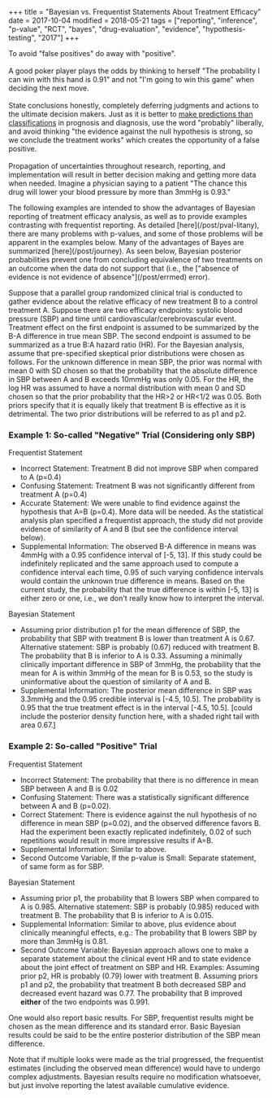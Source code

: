 +++
title = "Bayesian vs. Frequentist Statements About Treatment Efficacy"
date = 2017-10-04
modified = 2018-05-21
tags = ["reporting", "inference", "p-value", "RCT", "bayes", "drug-evaluation", "evidence", "hypothesis-testing", "2017"]
+++
<p class="rquote">
To avoid "false positives" do away with "positive".<br><br>
A good poker player plays the odds by thinking to herself "The probability I can win with this hand is 0.91" and not "I'm going to win this game" when deciding the next move.<br><br>
State conclusions honestly, completely deferring judgments and actions to the ultimate decision makers.  Just as it is better to <a href="/post/classification">make predictions than classifications</a> in prognosis and diagnosis, use the word "probably" liberally, and avoid thinking "the evidence against the null hypothesis is strong, so we conclude the treatment works" which creates the opportunity of a false positive.<br><br>
Propagation of uncertainties throughout research, reporting, and implementation will result in better decision making and getting more data when needed.  Imagine a physician saying to a patient "The chance this drug will lower your blood pressure by more than 3mmHg is 0.93."
</p>
The following examples are intended to show the advantages of Bayesian reporting of
treatment efficacy analysis, as well as to provide examples contrasting
with frequentist reporting. As detailed
[here](/post/pval-litany),
there are many problems with p-values, and some of those problems will
be apparent in the examples below. Many of the advantages of Bayes are
summarized [here](/post/journey).
As seen below, Bayesian posterior probabilities prevent one from
concluding equivalence of two treatments on an outcome when the data do
not support that (i.e., the ["absence of evidence is not evidence of
absence"](/post/errmed) error).

Suppose that a parallel group randomized clinical trial is conducted to
gather evidence about the relative efficacy of new treatment B to a
control treatment A. Suppose there are two efficacy endpoints: systolic
blood pressure (SBP) and time until cardiovascular/cerebrovascular
event. Treatment effect on the first endpoint is assumed to be
summarized by the B-A difference in true mean SBP. The second endpoint
is assumed to be summarized as a true B:A hazard ratio (HR). For the
Bayesian analysis, assume that pre-specified skeptical prior
distributions were chosen as follows. For the unknown difference in mean
SBP, the prior was normal with mean 0 with SD chosen so that the
probability that the absolute difference in SBP between A and B exceeds
10mmHg was only 0.05. For the HR, the log HR was assumed to have a
normal distribution with mean 0 and SD chosen so that the prior
probability that the HR>2 or HR<1/2 was 0.05. Both priors
specify that it is equally likely that treatment B is effective as it is
detrimental. The two prior distributions will be referred to as p1 and
p2.

### Example 1: So-called "Negative" Trial (Considering only SBP)

Frequentist Statement

-   Incorrect Statement: Treatment B did not improve SBP when compared
    to A (p=0.4)
-   Confusing Statement: Treatment B was not significantly different
    from treatment A (p=0.4)
-   Accurate Statement: We were unable to find evidence against the
    hypothesis that A=B (p=0.4). More data will be needed. As the
    statistical analysis plan specified a frequentist approach, the
    study did not provide evidence of similarity of A and B (but see the
    confidence interval below).
-   Supplemental Information: The observed B-A difference in means was
    4mmHg with a 0.95 confidence interval of [-5, 13]. If this study
    could be indefinitely replicated and the same approach used to
    compute a confidence interval each time, 0.95 of such varying
    confidence intervals would contain the unknown true difference in
    means.  Based on the current study, the probability that the true difference is within [-5, 13] is either zero or one, i.e., we don't really know how to interpret the interval. 

Bayesian Statement

-   Assuming prior distribution p1 for the mean difference of SBP, the
    probability that SBP with treatment B is lower than treatment A is
    0.67. Alternative statement: SBP is probably (0.67) reduced with
    treatment B. The probability that B is inferior to A is 0.33.
    Assuming a minimally clinically important difference in SBP of
    3mmHg, the probability that the mean for A is within 3mmHg of the
    mean for B is 0.53, so the study is uninformative about the question
    of similarity of A and B.
-   Supplemental Information: The posterior mean difference in SBP was
    3.3mmHg and the 0.95 credible interval is [-4.5, 10.5]. The
    probability is 0.95 that the true treatment effect is in the
    interval [-4.5, 10.5]. [could include the posterior density
    function here, with a shaded right tail with area 0.67.]

### Example 2: So-called "Positive" Trial

Frequentist Statement

-   Incorrect Statement: The probability that there is no difference in
    mean SBP between A and B is 0.02
-   Confusing Statement: There was a statistically significant
    difference between A and B (p=0.02).
-   Correct Statement: There is evidence against the null hypothesis of
    no difference in mean SBP (p=0.02), and the observed difference
    favors B. Had the experiment been exactly replicated indefinitely,
    0.02 of such repetitions would result in more impressive results if
    A=B.
-   Supplemental Information: Similar to above.
-   Second Outcome Variable, If the p-value is Small: Separate
    statement, of same form as for SBP.

Bayesian Statement

-   Assuming prior p1, the probability that B lowers SBP when compared
    to A is 0.985. Alternative statement: SBP is probably (0.985)
    reduced with treatment B. The probability that B is inferior to A is
    0.015.
-   Supplemental Information: Similar to above, plus evidence about
    clinically meaningful effects, e.g.: The probability that B lowers
    SBP by more than 3mmHg is 0.81.
-   Second Outcome Variable: Bayesian approach allows one to make a
    separate statement about the clinical event HR and to state evidence
    about the joint effect of treatment on SBP and HR. Examples:
    Assuming prior p2, HR is probably (0.79) lower with treatment B.
    Assuming priors p1 and p2, the probability that treatment B both
    decreased SBP and decreased event hazard was 0.77. The probability
    that B improved **either** of the two endpoints was 0.991.

One would also report basic results. For SBP, frequentist results might
be chosen as the mean difference and its standard error. Basic Bayesian
results could be said to be the entire posterior distribution of the SBP
mean difference.

Note that if multiple looks were made as the trial progressed, the
frequentist estimates (including the observed mean difference) would
have to undergo complex adjustments. Bayesian results require no
modification whatsoever, but just involve reporting the latest available
cumulative evidence.

